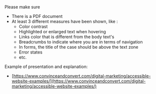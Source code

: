 Please make sure

- There is a PDF document
- At least 3 different measures have been shown, like :
    - Color contrast
    - Highlighted or enlarged text when hovering
    - Links color that is different from the body text's
    - Breadcrumbs to indicate where you are in terms of navigation
    - In forms, the title of the case should be above the text zone
    - Error states
    - etc.

Example of presentation and explanation:

- [https://www.convinceandconvert.com/digital-marketing/accessible-website-examples/](https://www.convinceandconvert.com/digital-marketing/accessible-website-examples/)